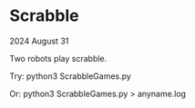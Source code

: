 # Scrabble
2024 August 31

Two robots play scrabble. 

Try: python3 ScrabbleGames.py 

Or: python3 ScrabbleGames.py > anyname.log

